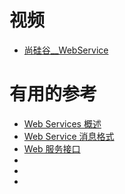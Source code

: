 






# 视频

* [尚硅谷__WebService](https://www.bilibili.com/video/av43408899?from=search&seid=2111236047538026516)


# 有用的参考
* [Web Services 概述](http://ifeve.com/web-services-overview/)
* [Web Service 消息格式](http://ifeve.com/web-service-message-formats/)
* [Web 服务接口](http://ifeve.com/web-service-interfaces/)
* []()
* []()
* []()
